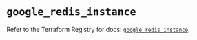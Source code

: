# `google_redis_instance`

Refer to the Terraform Registry for docs: [`google_redis_instance`](https://registry.terraform.io/providers/hashicorp/google-beta/5.29.0/docs/resources/google_redis_instance).
